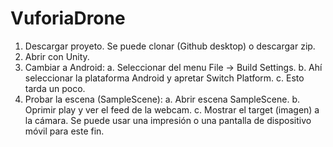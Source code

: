 # VuforiaDrone

1. Descargar proyeto. Se puede clonar (Github desktop) o descargar zip.
2. Abrir con Unity.
3. Cambiar a Android:
  a. Seleccionar del menu File -> Build Settings.
  b. Ahí seleccionar la plataforma Android y apretar Switch Platform.
  c. Esto tarda un poco.
4. Probar la escena (SampleScene):
  a. Abrir escena SampleScene.
  b. Oprimir play y ver el feed de la webcam.
  c. Mostrar el target (imagen) a la cámara. Se puede usar una impresión o una pantalla de dispositivo móvil para este fin.
